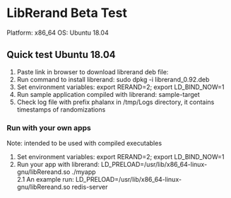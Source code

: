 # LibRerand Beta Test
Platform: x86_64
OS: Ubuntu 18.04

## Quick test Ubuntu 18.04
1. Paste link in browser to download librerand deb file: 
2. Run command to install librerand: sudo dpkg -i librerand_0.92.deb 
3. Set environment variables: export RERAND=2; export LD_BIND_NOW=1 
4. Run sample application compiled with librerand: sample-target 
5. Check log file with prefix phalanx in /tmp/Logs directory, it contains timestamps of randomizations

### Run with your own apps
Note: intended to be used with compiled executables
1. Set environment variables: export RERAND=2; export LD_BIND_NOW=1 
2. Run your app with librerand: LD_PRELOAD=/usr/lib/x86_64-linux-gnu/libRereand.so ./myapp \
    2.1 An example run: LD_PRELOAD=/usr/lib/x86_64-linux-gnu/libRereand.so redis-server

